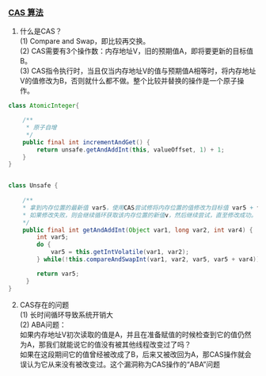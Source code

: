 ### [CAS 算法](https://segmentfault.com/a/1190000013660507)

1. 什么是CAS？<br/>
(1) Compare and Swap，即比较再交换。<br/>
(2) CAS需要有3个操作数：内存地址V，旧的预期值A，即将要更新的目标值B。<br/>
(3) CAS指令执行时，当且仅当内存地址V的值与预期值A相等时，将内存地址V的值修改为B，否则就什么都不做。整个比较并替换的操作是一个原子操作。


```java
class AtomicInteger{

    /**
     * 原子自增 
     */
    public final int incrementAndGet() {
        return unsafe.getAndAddInt(this, valueOffset, 1) + 1;
    }
}


class Unsafe {
    
    /**
    * 拿到内存位置的最新值 var5，使用CAS尝试修将内存位置的值修改为目标值 var5 + var4，
    * 如果修改失败，则会继续循环获取该内存位置的新值v，然后继续尝试，直至修改成功。
    */
    public final int getAndAddInt(Object var1, long var2, int var4) {
        int var5;
        do {
            var5 = this.getIntVolatile(var1, var2);
        } while(!this.compareAndSwapInt(var1, var2, var5, var5 + var4));

        return var5;
     }
}
```

2. CAS存在的问题 <br/>
(1) 长时间循环导致系统开销大 <br/>
(2) ABA问题：<br/>
    如果内存地址V初次读取的值是A，并且在准备赋值的时候检查到它的值仍然为A，那我们就能说它的值没有被其他线程改变过了吗？<br/>
    如果在这段期间它的值曾经被改成了B，后来又被改回为A，那CAS操作就会误认为它从来没有被改变过。这个漏洞称为CAS操作的“ABA”问题

